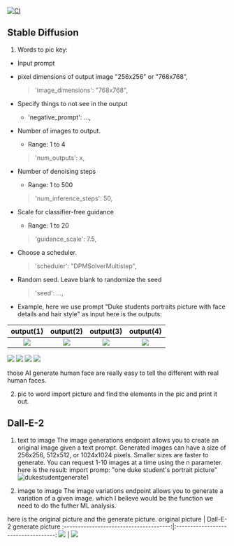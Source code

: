 [![CI](https://github.com/nogibjj/python-template/actions/workflows/cicd.yml/badge.svg)](https://github.com/nogibjj/python-template/actions/workflows/cicd.yml)
## Stable Diffusion

1. Words to pic
key:
* Input prompt

* pixel dimensions of output image "256x256" or "768x768",

    > 'image_dimensions': "768x768",

* Specify things to not see in the output
    * 'negative_prompt': ...,

*  Number of images to output.
    *  Range: 1 to 4

    > 'num_outputs': x,

* Number of denoising steps
    * Range: 1 to 500
    > 'num_inference_steps': 50,

* Scale for classifier-free guidance
    * Range: 1 to 20
    > 'guidance_scale': 7.5,

* Choose a scheduler.
    > 'scheduler': "DPMSolverMultistep",

*  Random seed. Leave blank to randomize the seed
    > 'seed': ...,


* Example, here we use prompt "Duke students portraits picture with face details and hair style" as input 
here is the outputs:

output(1)                               |  output(2)                          | output(3)                           | output(4)
:--------------------------------------:|:-----------------------------------:|:-----------------------------------:|:-----------------------------------:
![](stableDiffusion/out-0.png)          |  ![](stableDiffusion/out-1.png)     | ![](stableDiffusion/out-2.png)      | ![](stableDiffusion/out-3.png) 


![](stableDiffusion/out-0.png)  ![](stableDiffusion/out-1.png) ![](stableDiffusion/out-2.png)  ![](stableDiffusion/out-3.png) 


those AI generate human face are really easy to tell the different with real human faces. 

2. pic to word 
import picture and find the elements in the pic and print it out.


## Dall-E-2
1. text to image 
The image generations endpoint allows you to create an original image given a text prompt. 
Generated images can have a size of 256x256, 512x512, or 1024x1024 pixels. Smaller sizes are faster to generate.
You can request 1-10 images at a time using the n parameter.
here is the result:
import promp: "one duke student's portrait picture"
![dukestudentgenerate1](https://oaidalleapiprodscus.blob.core.windows.net/private/org-ZdO2R6R5rQc74cEU5gqIJB8D/user-loiyZbKCg2nWieAu1Ael40or/img-9W1JQQvnnixVGYlSIu0n1wGg.png?st=2023-03-08T11%3A17%3A23Z&se=2023-03-08T13%3A17%3A23Z&sp=r&sv=2021-08-06&sr=b&rscd=inline&rsct=image/png&skoid=6aaadede-4fb3-4698-a8f6-684d7786b067&sktid=a48cca56-e6da-484e-a814-9c849652bcb3&skt=2023-03-07T21%3A43%3A08Z&ske=2023-03-08T21%3A43%3A08Z&sks=b&skv=2021-08-06&sig=R0sW9XagXUP/HOT9SFh2dA8z8ptiOINHJCindZvLhNA%3D)


2. image to image
The image variations endpoint allows you to generate a variation of a given image. which I believe would be the function we need to do the futher ML analysis.

here is the original picture and the generate picture. 
original picture                        |  Dall-E-2 generate picture
:--------------------------------------:|:-----------------------------------:
![](https://www.pngall.com/wp-content/uploads/12/Male-Face.png)  |  ![](Dall-E-2/img-EVqUlzK6ZmVUHHVlSTlgs1Gk.png)